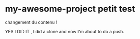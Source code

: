 # my-awesome-project petit test
changement du contenu !
<section # achievement>
YES I DID IT , I did a clone and now I'm about to do a push.

